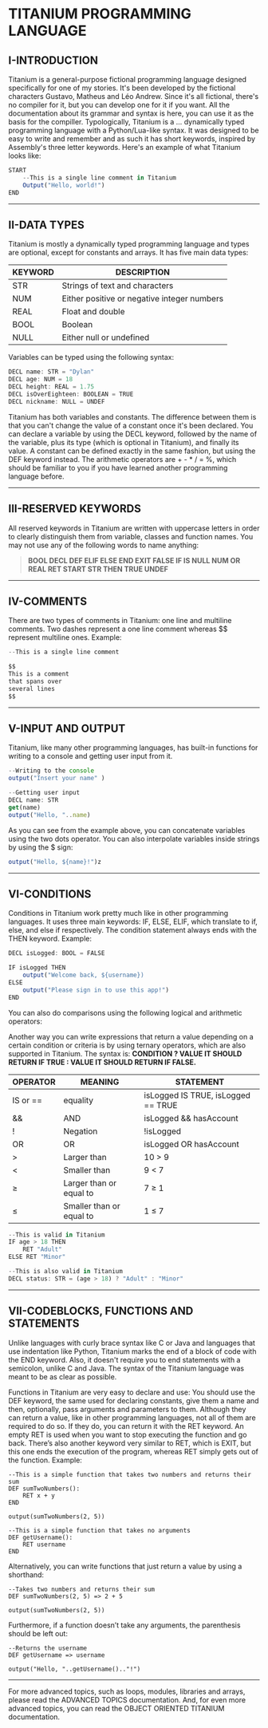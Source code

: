 # TITANIUM PROGRAMMING LANGUAGE

## I-INTRODUCTION

Titanium is a general-purpose fictional programming language designed specifically for one of my stories. It's been developed by the fictional characters Gustavo, Matheus and Léo Andrew. Since it's all fictional, there's no compiler for it, but you can develop one for it if you want. All the documentation about its grammar and syntax is here, you can use it as the basis for the compiller. Typologically, Titanium is a … dynamically typed programming language with a Python/Lua-like syntax. It was designed to be easy to write and remember and as such it has short keywords, inspired by Assembly's three letter keywords. Here's an example of what Titanium looks like:

```jsx
START
    --This is a single line comment in Titanium
    Output("Hello, world!")
END
```

---

## II-DATA TYPES

Titanium is mostly a dynamically typed programming language and types are optional, except for constants and arrays. It has five main data types:

| KEYWORD | DESCRIPTION |
| --- | --- |
| STR | Strings of text and characters  |
| NUM | Either positive or negative integer numbers |
| REAL | Float and double |
| BOOL | Boolean |
| NULL | Either null or undefined  |

Variables can be typed using the following syntax:

```jsx
DECL name: STR = "Dylan"
DECL age: NUM = 18
DECL height: REAL = 1.75
DECL isOverEighteen: BOOLEAN = TRUE
DECL nickname: NULL = UNDEF
```

Titanium has both variables and constants. The difference between them is that you can't change the value of a constant once it's been declared. You can declare a variable by using the DECL keyword, followed by the name of the variable, plus its type (which is optional in Titanium), and finally its value. A constant can be defined exactly in the same fashion, but using the DEF keyword instead. The arithmetic operators are + - * / = %, which should be familiar to you if you have learned another programming language before.

---

## III-RESERVED KEYWORDS

All reserved keywords in Titanium are written with uppercase letters in order to clearly distinguish them from variable, classes and function names. You may not use any of the following words to name anything:

> **BOOL DECL DEF ELIF ELSE END EXIT FALSE IF IS NULL NUM OR REAL RET START STR THEN TRUE UNDEF**
> 

---

## IV-COMMENTS

There are two types of comments in Titanium: one line and multiline comments. Two dashes represent a one line comment whereas $$ represent multiline ones. Example:

```jsx
--This is a single line comment

$$
This is a comment
that spans over
several lines
$$
```

---

## V-INPUT AND OUTPUT

Titanium, like many other programming languages, has built-in functions for writing to a console and getting user input from it.

```jsx
--Writing to the console
output("Insert your name" )

--Getting user input
DECL name: STR
get(name)
output("Hello, "..name)
```

As you can see from the example above, you can concatenate variables using the two dots operator. You can also interpolate variables inside strings by using the $ sign:

```jsx
output("Hello, ${name}!")z
```

---

## VI-CONDITIONS

Conditions in Titanium work pretty much like in other programming languages. It uses three main keywords: IF, ELSE, ELIF, which translate to if, else, and else if respectively. The condition statement always ends with the THEN keyword. Example:

```jsx
DECL isLogged: BOOL = FALSE

IF isLogged THEN
    output("Welcome back, ${username})
ELSE
    output("Please sign in to use this app!")
END
```

You can also do comparisons using the following logical and arithmetic operators:

Another way you can write expressions that return a value depending on a certain condition or criteria is by using ternary operators, which are also supported in Titanium. The syntax is: **CONDITION ? VALUE IT SHOULD RETURN IF TRUE : VALUE IT SHOULD RETURN IF FALSE.**

| OPERATOR  | MEANING | STATEMENT |
| --- | --- | --- |
| IS or == | equality  | isLogged IS TRUE, isLogged == TRUE |
| && | AND | isLogged && hasAccount |
| ! | Negation | !isLogged |
| OR | OR | isLogged OR hasAccount  |
| > | Larger than | 10 > 9 |
| < | Smaller than | 9 < 7 |
| ≥ | Larger than or equal to | 7 ≥ 1 |
| ≤ | Smaller than or equal to | 1 ≤ 7 |

```jsx
--This is valid in Titanium
IF age > 18 THEN
    RET "Adult"
ELSE RET "Minor"

--This is also valid in Titanium
DECL status: STR = (age > 18) ? "Adult" : "Minor"
```

---

## VII-CODEBLOCKS, FUNCTIONS AND STATEMENTS

Unlike languages with curly brace syntax like C or Java and languages that use indentation like Python, Titanium marks the end of a block of code with the END keyword. Also, it doesn't require you to end statements with a semicolon, unlike C and Java. The syntax of the Titanium language was meant to be as clear as possible.

Functions in Titanium are very easy to declare and use: You should use the DEF keyword, the same used for declaring constants, give them a name and then, optionally, pass arguments and parameters to them. Although they can return a value, like in other programming languages, not all of them are required to do so. If they do, you can return it with the RET keyword. An empty RET is used when you want to stop executing the function and go back. There’s also another keyword very similar to RET, which is EXIT, but this one ends the execution of the program, whereas RET simply gets out of the function. Example:

```tsx
--This is a simple function that takes two numbers and returns their sum
DEF sumTwoNumbers():
    RET x + y
END

output(sumTwoNumbers(2, 5))

--This is a simple function that takes no arguments
DEF getUsername():
    RET username
END
```

Alternatively, you can write functions that just return a value by using a shorthand:

```tsx
--Takes two numbers and returns their sum
DEF sumTwoNumbers(2, 5) => 2 + 5

output(sumTwoNumbers(2, 5))
```

Furthermore, if a function doesn’t take any arguments, the parenthesis should be left out:

```tsx
--Returns the username
DEF getUsername => username

output("Hello, "..getUsername().."!")
```

---

For more advanced topics, such as loops, modules, libraries and arrays, please read the ADVANCED TOPICS documentation. And, for even more advanced topics, you can read the OBJECT ORIENTED TITANIUM documentation.
